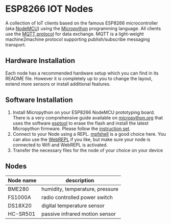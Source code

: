 # ESP8266 IOT Nodes 

A collection of IoT clients based on the famous ESP8266 microcontroller 
(aka [NodeMCU][0]) using the [Micropython][1] programming language. All clients
use the [MQTT protocol][2] for data exchange. MQTT is a light-weight 
machine2machine protocol supporting publish/subscribe messaging transport.

## Hardware Installation

Each node has a recommended hardware setup which you can find in its README 
file. However it is completely up to you to change the layout, extend more 
sensors or install additional features.

## Software Installation

1. Install Micropython on your ESP8266 NodeMCU prototyping board. There is a 
very comprehensive guide available on [micropython.org][3] that uses the software
[esptool][5] to erase the flash and install the latest Micropython firmware. Please follow the
[instruction set][3].
2. Connect to your Node using a REPL. [mpfshell][4] is a good choice here. You
can also use the [WebREPL][6] if you like, but make sure your node is connected to
Wifi and WebREPL is activated.
3. Transfer the necessary files for the node of your choice on your device


## Nodes

| Node name | description                              | 
| --------- | ---------------------------------------- |
| BME280    | humidity, temperature, pressure          |
| FS1000A   | radio controlled power switch            |
| DS18X20   | digital temperature sensor               |
| HC-SR501  | passive infrared motion sensor           |

[0]: http://nodemcu.com/index_en.html
[1]: https://docs.micropython.org/en/latest/esp8266/index.html
[2]: http://mqtt.org/
[3]: https://docs.micropython.org/en/latest/esp8266/esp8266/tutorial/intro.html
[4]: https://github.com/wendlers/mpfshell
[5]: https://github.com/espressif/esptool
[6]: http://micropython.org/webrepl/
